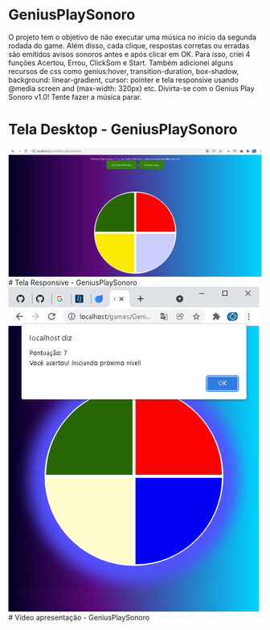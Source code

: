 # GeniusPlaySonoro
O projeto tem o objetivo de não executar uma música no início da segunda rodada do game. Além disso, cada clique, respostas corretas ou erradas são emitidos avisos sonoros antes e após clicar em OK. Para isso, criei 4 funções Acertou, Errou, ClickSom e Start. Também adicionei alguns recursos de css como genius:hover, transition-duration, box-shadow, background: linear-gradient, cursor: pointer e tela responsive usando @media screen and (max-width: 320px) etc. Divirta-se com o Genius Play Sonoro v1.0! Tente fazer a música parar.
# Tela Desktop - GeniusPlaySonoro
<img src="https://raw.githubusercontent.com/DalmoMendes/GeniusPlaySonoro/master/GeniusPlaySonoro-Front-end-Start.bmp"/>
# Tela Responsive - GeniusPlaySonoro
<img src="https://raw.githubusercontent.com/DalmoMendes/GeniusPlaySonoro/master/Dalmo7ptsResponsive.bmp"/>
# Vídeo apresentação - GeniusPlaySonoro
